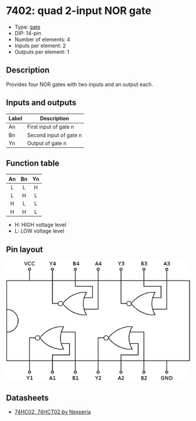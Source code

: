 # 7402: quad 2-input NOR gate

- Type: [gate](gates.md)
- DIP: 14-pin
- Number of elements: 4
- Inputs per element: 2
- Outputs per element: 1

## Description

Provides four NOR gates with two inputs and an output each.

## Inputs and outputs

| Label | Description            |
| ----- | ---------------------- |
| An    | First input of gate n  |
| Bn    | Second input of gate n |
| Yn    | Output of gate n       |

## Function table

| An  | Bn  | Yn  |
|:---:|:---:|:---:|
| L   | L   | H   |
| L   | H   | L   |
| H   | L   | L   |
| H   | H   | L   |

- H: HIGH voltage level
- L: LOW voltage level

## Pin layout

![](../dia/7402-dip.png)

## Datasheets

- [74HC02, 74HCT02 by Nexperia](https://assets.nexperia.com/documents/data-sheet/74HC_HCT02.pdf)
